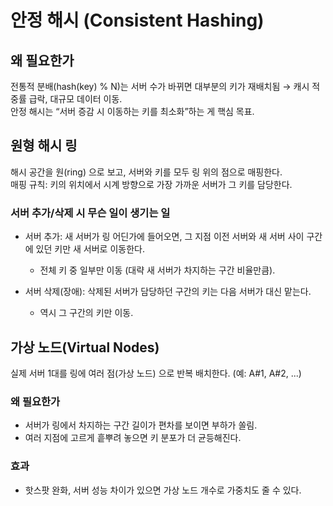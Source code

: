 # 안정 해시 (Consistent Hashing)

## 왜 필요한가

전통적 분배(hash(key) % N)는 서버 수가 바뀌면 대부분의 키가 재배치됨 → 캐시 적중률 급락, 대규모 데이터 이동.  
안정 해시는 “서버 증감 시 이동하는 키를 최소화”하는 게 핵심 목표.

## 원형 해시 링

해시 공간을 원(ring) 으로 보고, 서버와 키를 모두 링 위의 점으로 매핑한다.  
매핑 규칙: 키의 위치에서 시계 방향으로 가장 가까운 서버가 그 키를 담당한다.

### 서버 추가/삭제 시 무슨 일이 생기는 일

- 서버 추가: 새 서버가 링 어딘가에 들어오면, 그 지점 이전 서버와 새 서버 사이 구간에 있던 키만 새 서버로 이동한다.
  - 전체 키 중 일부만 이동 (대략 새 서버가 차지하는 구간 비율만큼).

- 서버 삭제(장애): 삭제된 서버가 담당하던 구간의 키는 다음 서버가 대신 맡는다.
  - 역시 그 구간의 키만 이동.

## 가상 노드(Virtual Nodes)

실제 서버 1대를 링에 여러 점(가상 노드) 으로 반복 배치한다. (예: A#1, A#2, ...)

### 왜 필요한가

- 서버가 링에서 차지하는 구간 길이가 편차를 보이면 부하가 쏠림.
- 여러 지점에 고르게 흩뿌려 놓으면 키 분포가 더 균등해진다.

### 효과

- 핫스팟 완화, 서버 성능 차이가 있으면 가상 노드 개수로 가중치도 줄 수 있다.


